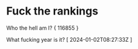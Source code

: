 # Fuck the rankings

Who the hell am I?
{ 116855 }

What fucking year is it?
[ 2024-01-02T08:27:33Z ]
